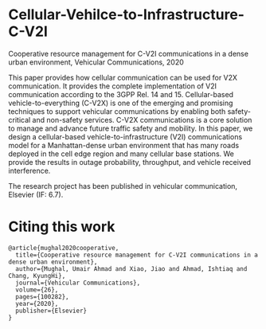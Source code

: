 # Cellular-Vehilce-to-Infrastructure-C-V2I
Cooperative resource management for C-V2I communications in a dense urban environment, Vehicular Communications, 2020

This paper provides how cellular communication can be used for V2X communication. It provides the complete implementation of V2I communication according to the 3GPP Rel. 14 and 15. 
Cellular-based vehicle-to-everything (C-V2X) is one of the emerging and promising techniques to support vehicular communications by enabling both safety-critical and non-safety services. C-V2X
communications is a core solution to manage and advance future traffic safety and mobility. In this paper, we design a cellular-based vehicle-to-infrastructure (V2I) communications model for a Manhattan-dense urban environment that has many roads deployed in the cell edge region and many cellular base stations. We provide the results in outage probability, throughput, and vehicle received interference. 


The research project has been published in vehicular communication, Elsevier (IF: 6.7).



# Citing this work
``` 
@article{mughal2020cooperative,
  title={Cooperative resource management for C-V2I communications in a dense urban environment},
  author={Mughal, Umair Ahmad and Xiao, Jiao and Ahmad, Ishtiaq and Chang, KyungHi},
  journal={Vehicular Communications},
  volume={26},
  pages={100282},
  year={2020},
  publisher={Elsevier}
}
``` 
